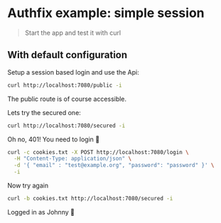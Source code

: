# Authfix example: simple session
>Start the app and test it with curl

## With default configuration
Setup a session based login and use the Api:
```sh
curl http://localhost:7080/public -i
```
The public route is of course accessible.

Lets try the secured one:
```sh
curl http://localhost:7080/secured -i
```
Oh no, 401! You need to login 🤔

```sh
curl -c cookies.txt -X POST http://localhost:7080/login \
  -H "Content-Type: application/json" \
  -d '{ "email" : "test@example.org", "password": "password" }' \
  -i
```
Now try again
```sh
curl -b cookies.txt http://localhost:7080/secured -i
```

Logged in as Johnny 🎉
